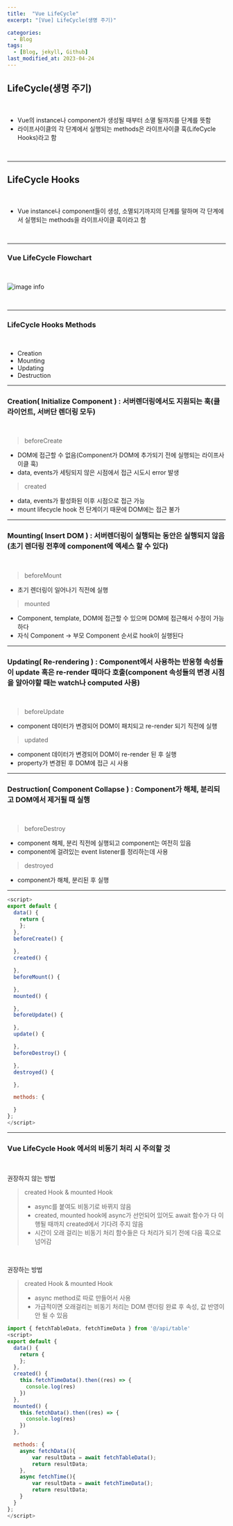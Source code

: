```yaml
---
title:  "Vue LifeCycle"
excerpt: "[Vue] LifeCycle(생명 주기)"

categories:
  - Blog
tags:
  - [Blog, jekyll, Github]
last_modified_at: 2023-04-24
---
```



## LifeCycle(생명 주기)

<br/>


- Vue의 instance나 component가 생성될 때부터 소멸 될까지를 단계를 뜻함<br />
- 라이프사이클의 각 단계에서 실행되는 methods은 라이프사이클 훅(LifeCycle Hooks)라고 함

<br />

---
## LifeCycle Hooks

<br/>

- Vue instance나 component들이 생성, 소멸되기까지의 단계를 말하며 각 단계에서 실행되는 methods을 라이프사이클 훅이라고 함

<br/>

---

### Vue LifeCycle Flowchart

<br/>

![image info](/assets/img/lifecycle.png)
<img src="/assets/img/lifecycle.png" alt="" width="0" height="0">

<br/>

---

### LifeCycle Hooks Methods

<br/>

- Creation
- Mounting
- Updating
- Destruction

---

### Creation( Initialize Component ) : 서버렌더링에서도 지원되는 훅(클라이언트, 서버단 렌더링 모두)

<br/>

> beforeCreate

 - DOM에 접근할 수 없음(Component가 DOM에 추가되기 전에 실행되는 라이프사이클 훅)
 - data, events가 세팅되지 않은 시점에서 접근 시도시 error 발생

> created

 - data, events가 활성화된 이후 시점으로 접근 가능
 - mount lifecycle hook 전 단계이기 때문에 DOM에는 접근 불가


---

### Mounting( Insert DOM ) : 서버렌더링이 실행되는 동안은 실행되지 않음(초기 렌더링 전후에 component에 엑세스 할 수 있다)

<br/>

> beforeMount

 - 초기 렌더링이 일어나기 직전에 실행

> mounted

 - Component, template, DOM에 접근할 수 있으며 DOM에 접근해서 수정이 가능하다
 - 자식 Component -> 부모 Component 순서로 hook이 실행된다


---

### Updating( Re-rendering ) : Component에서 사용하는 반응형 속성들이 update 혹은 re-render 때마다 호출(component 속성들의 변경 시점을 알아야할 때는 watch나 computed 사용)

<br/>

> beforeUpdate

 - component 데이터가 변경되어 DOM이 패치되고 re-render 되기 직전에 실행


> updated

 - component 데이터가 변경되어 DOM이 re-render 된 후 실행
 - property가 변경된 후 DOM에 접근 시 사용

---

### Destruction( Component Collapse ) : Component가 해체, 분리되고 DOM에서 제거될 때 실행

<br/>

> beforeDestroy

 - component 해체, 분리 직전에 실행되고 component는 여전히 있음
 - component에 걸려있는 event listener를 정리하는데 사용

> destroyed

 - component가 해체, 분리된 후 실행



---


```javascript
<script>
export default {
  data() {
    return {
    };
  },
  beforeCreate() { 
    
  },
  created() {

  },
  beforeMount() {

  },
  mounted() {

  },
  beforeUpdate() {

  },
  update() {

  },
  beforeDestroy() {

  },
  destroyed() {

  },

  methods: {

  }
};
</script>
```

---

### Vue LifeCycle Hook 에서의 비동기 처리 시 주의할 것

<br/>

권장하지 않는 방법
> created Hook & mounted Hook
> - async를 붙여도 비동기로 바뀌지 않음
> - created, mounted hook에 async가 선언되어 있어도  await 함수가 다 이행될 때까지 created에서 기다려 주지 않음
> - 시간이 오래 걸리는 비동기 처리 함수들은 다 처리가 되기 전에 다음 훅으로 넘어감

<br/>

권장하는 방법
> created Hook & mounted Hook
> - async method로 따로 만들어서 사용
> - 가급적이면 오래걸리는 비동기 처리는 DOM 랜더링 완료 후 속성, 값 반영이 안 될 수 있음

```javascript
import { fetchTableData, fetchTimeData } from '@/api/table'
<script>
export default {
  data() {
    return {
    };
  },
  created() {
    this.fetchTimeData().then((res) => {
      console.log(res)
    })
  },
  mounted() {
    this.fetchData().then((res) => {
      console.log(res)
    })
  },

  methods: {
    async fetchData(){
        var resultData = await fetchTableData();
        return resultData;
    },
    async fetchTime(){
        var resultData = await fetchTimeData();
        return resultData;
    }
  }
};
</script>
```

